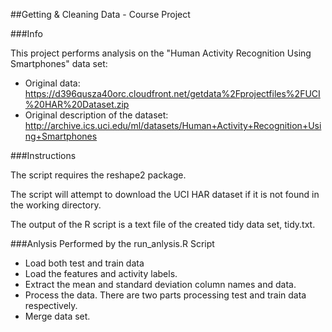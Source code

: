 ##Getting & Cleaning Data - Course Project

###Info

This project performs analysis on the "Human Activity Recognition Using Smartphones" data set: 

* Original data: https://d396qusza40orc.cloudfront.net/getdata%2Fprojectfiles%2FUCI%20HAR%20Dataset.zip
* Original description of the dataset: http://archive.ics.uci.edu/ml/datasets/Human+Activity+Recognition+Using+Smartphones

###Instructions

The script requires the reshape2 package.

The script will attempt to download the UCI HAR dataset if it is not found in the working directory.

The output of the R script is a text file of the created tidy data set, tidy.txt.

###Anlysis Performed by the run_anlysis.R Script

* Load both test and train data
* Load the features and activity labels.
* Extract the mean and standard deviation column names and data.
* Process the data. There are two parts processing test and train data respectively.
* Merge data set.
